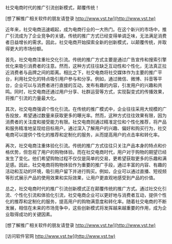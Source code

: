 社交电商时代的推广引流创新模式，颠覆传统！

[想了解推广相关软件的朋友请登录 http://www.vst.tw](http://www.vst.tw)

近年来，社交电商迅速崛起，成为电商行业的一大热门。在这个新兴的市场中，推广引流成为了企业竞争的关键。传统的推广方式已经变得单调乏味，无法满足消费者日益增长的需求。因此，社交电商开始探索全新的创新模式，以颠覆传统，并取得更大的市场份额。

首先，社交电商注重社交化引流。传统的推广方式主要是通过广告宣传和搜索引擎优化来吸引消费者的注意。然而，这种方式往往缺乏互动性和个性化，无法真正拉近消费者与品牌之间的距离。相比之下，社交电商将社交媒体作为主要的推广平台，利用社交化的特点吸引用户参与和分享。例如，通过微信、微博、抖音等平台，企业可以与消费者进行直接的互动，发布有趣的内容，引发用户的兴趣和共鸣。同时，社交电商还通过用户分享、社群运营等方式，实现裂变式的传播效果，将推广引流的力量最大化。

其次，社交电商强调个性化引流。在传统的推广模式中，企业往往采用大规模的广告投放，希望通过数量来获取更多的曝光率。然而，这种方式往往效果有限，因为消费者的关注度和接受能力有限。社交电商则通过精准定位和个性化推荐，将产品和服务精准地呈现给目标用户。通过深入了解用户的兴趣、偏好和购买行为，社交电商可以提供个性化的推荐和定制化的服务，从而提高用户的点击率和转化率。

再次，社交电商注重体验化引流。传统的推广方式往往只关注产品本身的特点和价格优势，但忽视了用户的购物体验。而在社交电商时代，用户对于购物的期望已经发生了变化。他们希望购物过程不仅仅是简单的交易，更希望获取更多的乐趣和满足感。因此，社交电商将购物体验作为重要的推广手段，通过丰富的内容、有趣的活动和互动的环境，吸引用户留下并进行购买。例如，企业可以通过直播、短视频等形式展示产品的使用效果和实际效果，让用户更直观地感受到产品的价值。

总之，社交电商时代的推广引流创新模式正在颠覆传统的推广方式。通过社交化引流、个性化引流和体验化引流，社交电商企业可以更好地与消费者互动，提供个性化的推荐和定制化的服务，提高用户的购物满意度和转化率。随着社交电商的不断发展，相信在未来的市场竞争中，这些创新模式将发挥越来越重要的作用，成为企业取得成功的关键因素。

[想了解推广相关软件的朋友请登录 http://www.vst.tw](http://www.vst.tw)


[访问软件官网 http://www.vst.tw](http://www.vst.tw)
